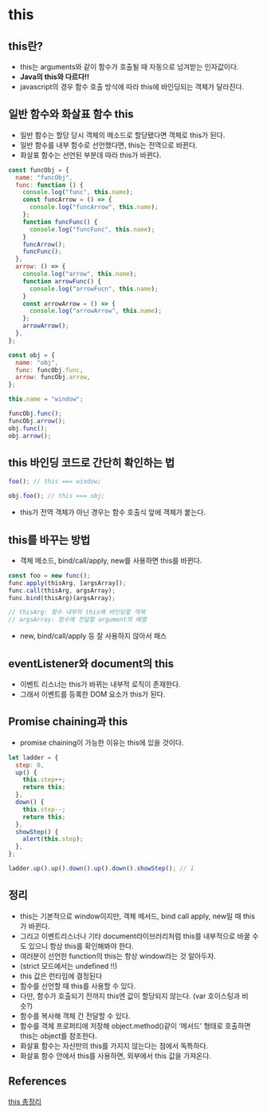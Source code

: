 # this

## this란?

- this는 arguments와 같이 함수가 호출될 때 자동으로 넘겨받는 인자값이다.
- **Java의 this와 다르다!!**
- javascript의 경우 함수 호출 방식에 따라 this에 바인딩되는 객체가 달라진다.

## 일반 함수와 화살표 함수 this

- 일반 함수는 할당 당시 객체의 메소드로 할당됐다면 객체로 this가 된다.
- 일반 함수를 내부 함수로 선언했다면, this는 전역으로 바뀐다.
- 화살표 함수는 선언된 부분데 따라 this가 바뀐다.

```js
const funcObj = {
  name: "funcObj",
  func: function () {
    console.log("func", this.name);
    const funcArrow = () => {
      console.log("funcArrow", this.name);
    };
    function funcFunc() {
      console.log("funcFunc", this.name);
    }
    funcArrow();
    funcFunc();
  },
  arrow: () => {
    console.log("arrow", this.name);
    function arrowFunc() {
      console.log("arrowFucn", this.name);
    }
    const arrowArrow = () => {
      console.log("arrowArrow", this.name);
    };
    arrowArrow();
  },
};

const obj = {
  name: "obj",
  func: funcObj.func,
  arrow: funcObj.arrow,
};

this.name = "window";

funcObj.func();
funcObj.arrow();
obj.func();
obj.arrow();
```

## this 바인딩 코드로 간단히 확인하는 법

```js
foo(); // this === window;

obj.foo(); // this === obj;
```

- this가 전역 객체가 아닌 경우는 함수 호출식 앞에 객체가 붙는다.

## this를 바꾸는 방법

- 객체 메소드, bind/call/apply, new를 사용하면 this를 바뀐다.

```js
const foo = new func();
func.apply(thisArg, [argsArray]);
func.call(thisArg, argsArray);
func.bind(thisArg)(argsArray);

// thisArg: 함수 내부의 this에 바인딩할 객체
// argsArray: 함수에 전달할 argument의 배열
```

- new, bind/call/apply 등 잘 사용하지 않아서 패스

## eventListener와 document의 this

- 이벤트 리스너는 this가 바뀌는 내부적 로직이 존재한다.
- 그래서 이벤트를 등록한 DOM 요소가 this가 된다.

## Promise chaining과 this

- promise chaining이 가능한 이유는 this에 있을 것이다.

```js
let ladder = {
  step: 0,
  up() {
    this.step++;
    return this;
  },
  down() {
    this.step--;
    return this;
  },
  showStep() {
    alert(this.step);
  },
};

ladder.up().up().down().up().down().showStep(); // 1
```

## 정리

- this는 기본적으로 window이지만, 객체 메서드, bind call apply, new일 때 this가 바뀐다.
- 그리고 이벤트리스너나 기타 document라이브러리처럼 this를 내부적으로 바꿀 수도 있으니 항상 this를 확인해봐야 한다.
  ​
- 여러분이 선언한 function의 this는 항상 window라는 것 알아두자.
- (strict 모드에서는 undefined !!)
  ​
- this 값은 런타임에 결정된다
- 함수를 선언할 때 this를 사용할 수 있다.
- 다만, 함수가 호출되기 전까지 this엔 값이 할당되지 않는다. (var 호이스팅과 비슷?)
  ​
- 함수를 복사해 객체 간 전달할 수 있다.
- 함수를 객체 프로퍼티에 저장해 object.method()같이 ‘메서드’ 형태로 호출하면 this는 object를 참조한다.
  ​
- 화살표 함수는 자신만의 this를 가지지 않는다는 점에서 독특하다.
- 화살표 함수 안에서 this를 사용하면, 외부에서 this 값을 가져온다.

## References

[this 총정리](https://inpa.tistory.com/entry/JS-%F0%9F%93%9A-this-%EC%B4%9D%EC%A0%95%EB%A6%AC)
